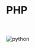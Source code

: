 # PHP 
<br><br>
![python](https://img.shields.io/badge/PHP-777BB4?style=for-the-badge&logo=php&logoColor=white)

